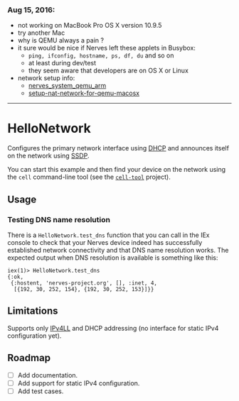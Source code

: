 ### Aug 15, 2016:
* not working on MacBook Pro OS X version 10.9.5
* try another Mac
* why is QEMU always a pain ?
* it sure would be nice if Nerves left these applets in Busybox:
  * ```ping, ifconfig, hostname, ps, df, du``` and so on
  * at least during dev/test
  * they seem aware that developers are on OS X or Linux
* network setup info:
  * [nerves_system_qemu_arm](https://github.com/nerves-project/nerves_system_qemu_arm)
  * [setup-nat-network-for-qemu-macosx](https://blog.san-ss.com.ar/2016/04/setup-nat-network-for-qemu-macosx)

***

# HelloNetwork

Configures the primary network interface using [DHCP] and announces itself
on the network using [SSDP].

You can start this example and then find your device on the network using the
`cell` command-line tool (see the [`cell-tool`] project).

## Usage

### Testing DNS name resolution

There is a `HelloNetwork.test_dns` function that you can call in the IEx
console to check that your Nerves device indeed has successfully established
network connectivity and that DNS name resolution works. The expected output
when DNS resolution is available is something like this:

    iex(1)> HelloNetwork.test_dns
    {:ok,
     {:hostent, 'nerves-project.org', [], :inet, 4,
      [{192, 30, 252, 154}, {192, 30, 252, 153}]}}

## Limitations

Supports only [IPv4LL] and DHCP addressing (no interface for static IPv4
configuration yet).

## Roadmap

- [ ] Add documentation.
- [ ] Add support for static IPv4 configuration.
- [ ] Add test cases.

[DHCP]:        https://en.wikipedia.org/wiki/Dynamic_Host_Configuration_Protocol
[SSDP]:        https://en.wikipedia.org/wiki/Simple_Service_Discovery_Protocol
[`cell-tool`]: https://github.com/nerves-project/cell-tool
[IPv4LL]:      https://en.wikipedia.org/wiki/Zero-configuration_networking#Link-local_IPv4_addresses
